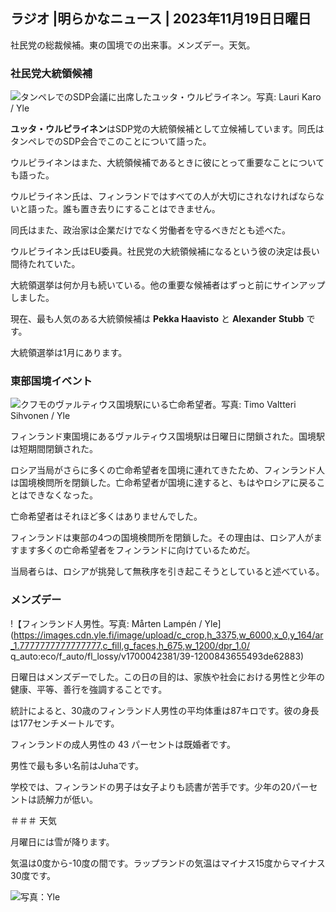 ## ラジオ \|明らかなニュース \| 2023年11月19日日曜日

社民党の総裁候補。東の国境での出来事。メンズデー。天気。

### 社民党大統領候補

![タンペレでのSDP会議に出席したユッタ・ウルピライネン。写真: Lauri Karo / Yle](https://images.cdn.yle.fi/image/upload/c_crop,h_3078,w_5472,x_0,y_536/ar_1.7777777777777777,c_fill,g_faces,h_675,w_1200/dpr_1.0/q_auto:eco/f_auto/fl_lossy/v1700390392/39-12029436559e5d3e7734)

**ユッタ・ウルピライネン**はSDP党の大統領候補として立候補しています。同氏はタンペレでのSDP会合でこのことについて語った。

ウルピライネンはまた、大統領候補であるときに彼にとって重要なことについても語った。

ウルピライネン氏は、フィンランドではすべての人が大切にされなければならないと語った。誰も置き去りにすることはできません。

同氏はまた、政治家は企業だけでなく労働者を守るべきだとも述べた。

ウルピライネン氏はEU委員。社民党の大統領候補になるという彼の決定は長い間待たれていた。

大統領選挙は何か月も続いている。他の重要な候補者はずっと前にサインアップしました。

現在、最も人気のある大統領候補は **Pekka Haavisto** と **Alexander** **Stubb** です。

大統領選挙は1月にあります。

### 東部国境イベント

![クフモのヴァルティウス国境駅にいる亡命希望者。写真: Timo Valtteri Sihvonen / Yle](https://images.cdn.yle.fi/image/upload/c_crop,h_2312,w_4110,x_1360,y_535/ar_1.7777777777777777,c_fill,g_faces,h_675,w_1200/dpr_1.0/q_auto:eco/f_auto/fl_lossy/v1700313355/39-12026836558740e2c62a)

フィンランド東国境にあるヴァルティウス国境駅は日曜日に閉鎖された。国境駅は短期間閉鎖された。

ロシア当局がさらに多くの亡命希望者を国境に連れてきたため、フィンランド人は国境検問所を閉鎖した。亡命希望者が国境に達すると、もはやロシアに戻ることはできなくなった。

亡命希望者はそれほど多くはありませんでした。

フィンランドは東部の4つの国境検問所を閉鎖した。その理由は、ロシア人がますます多くの亡命希望者をフィンランドに向けているためだ。

当局者らは、ロシアが挑発して無秩序を引き起こそうとしていると述べている。

### メンズデー

!【フィンランド人男性。写真: Mårten Lampén / Yle](https://images.cdn.yle.fi/image/upload/c_crop,h_3375,w_6000,x_0,y_164/ar_1.7777777777777777,c_fill,g_faces,h_675,w_1200/dpr_1.0/ q_auto:eco/f_auto/fl_lossy/v1700042381/39-1200843655493de62883)

日曜日はメンズデーでした。この日の目的は、家族や社会における男性と少年の健康、平等、善行を強調することです。

統計によると、30歳のフィンランド人男性の平均体重は87キロです。彼の身長は177センチメートルです。

フィンランドの成人男性の 43 パーセントは既婚者です。

男性で最も多い名前はJuhaです。

学校では、フィンランドの男子は女子よりも読書が苦手です。少年の20パーセントは読解力が低い。

＃＃＃ 天気

月曜日には雪が降ります。

気温は0度から-10度の間です。ラップランドの気温はマイナス15度からマイナス30度です。

![写真：Yle](https://images.cdn.yle.fi/image/upload/c_crop,h_1080,w_1919,x_0,y_0/ar_1.7777777777777777,c_fill,g_faces,h_675,w_1200/dpr_1.0/q_auto:eco/f_auto/fl_lossy/v1700408413/39-1203034655a2c36dc32d)